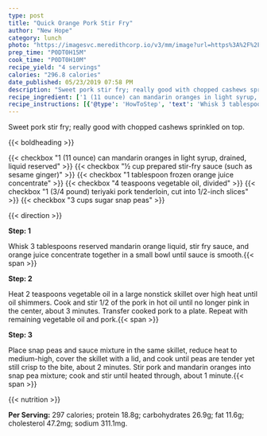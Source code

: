 ```yaml
---
type: post
title: "Quick Orange Pork Stir Fry"
author: "New Hope"
category: lunch
photo: "https://imagesvc.meredithcorp.io/v3/mm/image?url=https%3A%2F%2Fimages.media-allrecipes.com%2Fuserphotos%2F2327104.jpg"
prep_time: "P0DT0H15M"
cook_time: "P0DT0H10M"
recipe_yield: "4 servings"
calories: "296.8 calories"
date_published: 05/23/2019 07:58 PM
description: "Sweet pork stir fry; really good with chopped cashews sprinkled on top."
recipe_ingredient: ['1 (11 ounce) can mandarin oranges in light syrup, drained, liquid reserved', '½ cup prepared stir-fry sauce (such as sesame ginger)', '1 tablespoon frozen orange juice concentrate', '4 teaspoons vegetable oil, divided', '1 (3/4 pound) teriyaki pork tenderloin, cut into 1/2-inch slices', '3 cups sugar snap peas']
recipe_instructions: [{'@type': 'HowToStep', 'text': 'Whisk 3 tablespoons reserved mandarin orange liquid, stir fry sauce, and orange juice concentrate together in a small bowl until sauce is smooth.\n'}, {'@type': 'HowToStep', 'text': 'Heat 2 teaspoons vegetable oil in a large nonstick skillet over high heat until oil shimmers. Cook and stir 1/2 of the pork in hot oil until no longer pink in the center, about 3 minutes. Transfer cooked pork to a plate. Repeat with remaining vegetable oil and pork.\n'}, {'@type': 'HowToStep', 'text': 'Place snap peas and sauce mixture in the same skillet, reduce heat to medium-high, cover the skillet with a lid, and cook until peas are tender yet still crisp to the bite, about 2 minutes. Stir pork and mandarin oranges into snap pea mixture; cook and stir until heated through, about 1 minute.\n'}]
---
```


Sweet pork stir fry; really good with chopped cashews sprinkled on top. 

{{< boldheading >}}

{{< checkbox "1 (11 ounce) can mandarin oranges in light syrup, drained, liquid reserved" >}}
{{< checkbox "½ cup prepared stir-fry sauce (such as sesame ginger)" >}}
{{< checkbox "1 tablespoon frozen orange juice concentrate" >}}
{{< checkbox "4 teaspoons vegetable oil, divided" >}}
{{< checkbox "1 (3/4 pound) teriyaki pork tenderloin, cut into 1/2-inch slices" >}}
{{< checkbox "3 cups sugar snap peas" >}}


{{< direction >}}

**Step: 1**

Whisk 3 tablespoons reserved mandarin orange liquid, stir fry sauce, and orange juice concentrate together in a small bowl until sauce is smooth.{{< span >}}

**Step: 2**

Heat 2 teaspoons vegetable oil in a large nonstick skillet over high heat until oil shimmers. Cook and stir 1/2 of the pork in hot oil until no longer pink in the center, about 3 minutes. Transfer cooked pork to a plate. Repeat with remaining vegetable oil and pork.{{< span >}}

**Step: 3**

Place snap peas and sauce mixture in the same skillet, reduce heat to medium-high, cover the skillet with a lid, and cook until peas are tender yet still crisp to the bite, about 2 minutes. Stir pork and mandarin oranges into snap pea mixture; cook and stir until heated through, about 1 minute.{{< span >}}

{{< nutrition >}}

**Per Serving:** 297 calories; protein 18.8g; carbohydrates 26.9g; fat 11.6g; cholesterol 47.2mg; sodium 311.1mg.